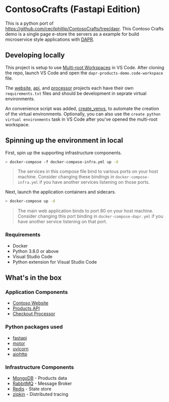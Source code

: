 # ContosoCrafts (Fastapi Edition)

This is a python port of https://github.com/cecilphillip/ContosoCrafts/tree/dapr. This Contoso Crafts demo is a single page e-store the servers as a example for build microservice style applications with [DAPR](https://dapr.io/).

## Developing locally

This project is setup to use [Multi-root Workspaces](https://code.visualstudio.com/docs/editor/multi-root-workspaces?WT.mc_id=academic-0000-cephilli) in VS Code. After cloning the repo, launch VS Code and open the `dapr-products-demo.code-workspace` file.

The [website](src/website), [api](src/productsapi), and [processor](src/messageprocessor) projects each have their own `requirements.txt` files and should be development in seprate virtual environments.

An convenience script was added, [create_venvs](./create_venvs.sh), to automate the creation of the virtual environments. Optionally, you can also use the `create python virtual environments` task in VS Code after you've opened the multi-root workspace.

## Spinning up the environment in local

First, spin up the supporting infrastructure components.

```bash
> docker-compose -f docker-compose-infra.yml up -d
```

> The services in this compose file bind to various ports on your host machine. Consider changing these bindings in `docker-compose-infra.yml` if you have another services listening on those ports.

Next, launch the application containers and sidecars.

```bash
> docker-compose up -d
```

> The main web application binds to port 80 on your host machine. Consider changing this port binding in `docker-compose-dapr.yml` if you have another service listening on that port.

### Requirements

- Docker
- Python 3.8.0 or above
- Visual Studio Code
- Python extension for Visual Studio Code

## What's in the box

### Application Components

- [Contoso Website](src/website)
- [Products API](src/productsapi)
- [Checkout Processor](src/messageprocessor)

### Python packages used

- [fastapi](https://fastapi.tiangolo.com/)
- [motor](https://motor.readthedocs.io/en/stable/)
- [uvicorn](http://www.uvicorn.org/)
- [aiohttp](https://docs.aiohttp.org/)

### Infrastructure Components

- [MongoDB](https://docs.mongodb.com/) - Products data
- [RabbitMQ](https://www.rabbitmq.com/) - Message Broker
- [Redis](https://redis.io/) - State store
- [zipkin](https://zipkin.io/) - Distributed tracing
